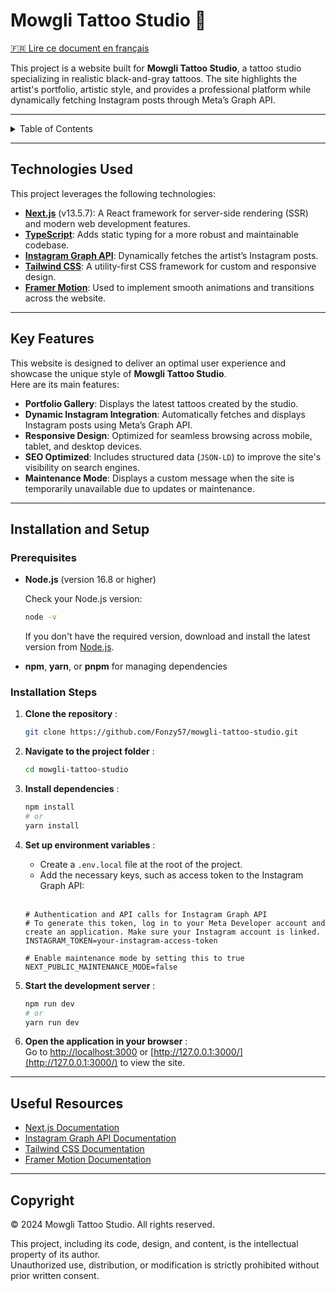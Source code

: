 # Mowgli Tattoo Studio 🍌

[🇫🇷 Lire ce document en français](./README.fr.md)

This project is a website built for **Mowgli Tattoo Studio**, a tattoo studio specializing in realistic black-and-gray tattoos. The site highlights the artist's portfolio, artistic style, and provides a professional platform while dynamically fetching Instagram posts through Meta’s Graph API.

---

<details>
<summary>Table of Contents</summary>

- [Technologies Used](#technologies-used)
- [Key Features](#key-features)
- [Installation and Setup](#installation-and-setup)
  - [Prerequisites](#prerequisites)
  - [Installation Steps](#installation-steps)
- [Useful Resources](#useful-resources)
- [Copyright](#copyright)
</details>

---

## Technologies Used

This project leverages the following technologies:

- **[Next.js](https://nextjs.org/)** (v13.5.7): A React framework for server-side rendering (SSR) and modern web development features.
- **[TypeScript](https://www.typescriptlang.org/)**: Adds static typing for a more robust and maintainable codebase.
- **[Instagram Graph API](https://developers.facebook.com/docs/instagram-platform/instagram-api-with-instagram-login)**: Dynamically fetches the artist’s Instagram posts.
- **[Tailwind CSS](https://tailwindcss.com/)**: A utility-first CSS framework for custom and responsive design.
- **[Framer Motion](https://motion.dev/docs)**: Used to implement smooth animations and transitions across the website.

---

## Key Features

This website is designed to deliver an optimal user experience and showcase the unique style of **Mowgli Tattoo Studio**.  
Here are its main features:

- **Portfolio Gallery**: Displays the latest tattoos created by the studio.
- **Dynamic Instagram Integration**: Automatically fetches and displays Instagram posts using Meta’s Graph API.
- **Responsive Design**: Optimized for seamless browsing across mobile, tablet, and desktop devices.
- **SEO Optimized**: Includes structured data (`JSON-LD`) to improve the site's visibility on search engines.
- **Maintenance Mode**: Displays a custom message when the site is temporarily unavailable due to updates or maintenance.

---

## Installation and Setup

### Prerequisites

- **Node.js** (version 16.8 or higher)

  Check your Node.js version:

  ```bash
  node -v
  ```

  If you don't have the required version, download and install the latest version from [Node.js](https://nodejs.org/).

- **npm**, **yarn**, or **pnpm** for managing dependencies

### Installation Steps

1. **Clone the repository** :

   ```bash
   git clone https://github.com/Fonzy57/mowgli-tattoo-studio.git
   ```

2. **Navigate to the project folder** :

   ```bash
   cd mowgli-tattoo-studio
   ```

3. **Install dependencies** :

   ```bash
   npm install
   # or
   yarn install
   ```

4. **Set up environment variables** :

   - Create a `.env.local` file at the root of the project.
   - Add the necessary keys, such as access token to the Instagram Graph API:
     <br>
     <br>

   ```env
   # Authentication and API calls for Instagram Graph API
   # To generate this token, log in to your Meta Developer account and create an application. Make sure your Instagram account is linked.
   INSTAGRAM_TOKEN=your-instagram-access-token

   # Enable maintenance mode by setting this to true
   NEXT_PUBLIC_MAINTENANCE_MODE=false

   ```

5. **Start the development server** :

   ```bash
   npm run dev
   # or
   yarn run dev
   ```

6. **Open the application in your browser** :  
   Go to [http://localhost:3000](http://localhost:3000) or [http://127.0.0.1:3000/](http://127.0.0.1:3000/) to view the site.

---

## Useful Resources

- [Next.js Documentation](https://nextjs.org/docs/13/getting-started)
- [Instagram Graph API Documentation](https://developers.facebook.com/docs/instagram-platform/instagram-api-with-instagram-login)
- [Tailwind CSS Documentation](https://tailwindcss.com/docs/installation)
- [Framer Motion Documentation](https://motion.dev/docs)

---

## Copyright

© 2024 Mowgli Tattoo Studio. All rights reserved.

This project, including its code, design, and content, is the intellectual property of its author.  
Unauthorized use, distribution, or modification is strictly prohibited without prior written consent.
